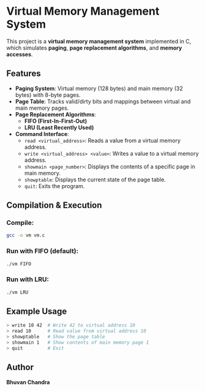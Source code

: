 # Virtual Memory Management System

This project is a **virtual memory management system** implemented in C, which simulates **paging**, **page replacement algorithms**, and **memory accesses**.

## Features
- **Paging System**: Virtual memory (128 bytes) and main memory (32 bytes) with 8-byte pages.
- **Page Table**: Tracks valid/dirty bits and mappings between virtual and main memory pages.
- **Page Replacement Algorithms**:
  - **FIFO (First-In-First-Out)**
  - **LRU (Least Recently Used)**
- **Command Interface**:
  - `read <virtual_address>`: Reads a value from a virtual memory address.
  - `write <virtual_address> <value>`: Writes a value to a virtual memory address.
  - `showmain <page_number>`: Displays the contents of a specific page in main memory.
  - `showptable`: Displays the current state of the page table.
  - `quit`: Exits the program.

## Compilation & Execution
### Compile:
```sh
gcc -o vm vm.c
```
### Run with FIFO (default):
```sh
./vm FIFO
```
### Run with LRU:
```sh
./vm LRU
```

## Example Usage
```sh
> write 10 42  # Write 42 to virtual address 10
> read 10      # Read value from virtual address 10
> showptable   # Show the page table
> showmain 1   # Show contents of main memory page 1
> quit         # Exit
```

## Author
**Bhuvan Chandra**